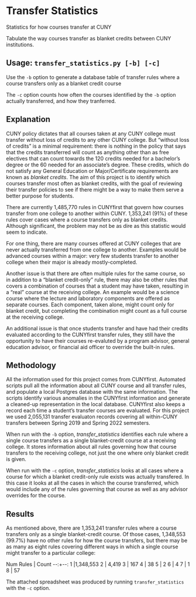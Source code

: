 # Transfer Statistics
Statistics for how courses transfer at CUNY

Tabulate the way courses transfer as blanket credits between CUNY institutions.

## Usage: `transfer_statistics.py [-b] [-c]`

Use the `-b` option to generate a database table of transfer rules where a course transfers only as
a blanket credit course

The `-c` option counts how often the courses identified by the `-b` option actually transferred, and
how they tranferred.

## Explanation

CUNY policy dictates that all courses taken at any CUNY college must transfer without loss of
credits to any other CUNY college. But “without loss of credits” is a minimal requirement: there is
nothing in the policy that says that the credits transferred will count as anything other than as
free electives that can count towards the 120 credits needed for a bachelor’s degree or the 60
needed for an associate’s degree. These credits, which do not satisfy any General Education or
Major/Certificate requirements are known as _blanket credits_. The aim of this project is to
identify which courses transfer most often as blanket credits, with the goal of reviewing their
transfer policies to see if there might be a way to make them serve a better purpose for students.

There are currently 1,485,770 rules in CUNYfirst that govern how courses transfer from one college
to another within CUNY. 1,353,241 (91%) of these rules cover cases where a course transfers only as
blanket credits. Although significant, the problem may not be as dire as this statistic would seem
to indicate.

For one thing, there are many courses offered at CUNY colleges that are never actually
transferred from one college to another. Examples would be advanced courses within a major: very few
students transfer to another college when their major is already mostly-completed.

Another issue is that there are often multiple rules for the same course, so in addition to a
“blanket credit-only” rule, there may also be other rules that covers a combination of courses that
a student may have taken, resulting in a “real” course at the receiving college. An example would be
a science course where the lecture and laboratory components are offered as separate courses. Each
component, taken alone, might count only for blanket credit, but completing the combination might
count as a full course at the receiving college.

An additional issue is that once students transfer
and have had their credits evaluated according to the CUNYfirst transfer rules, they still have the
opportunity to have their courses re-evaluted by a program advisor, general education advisor, or
financial aid officer to override the built-in rules.

## Methodology

All the information used for this project comes from CUNYfirst. Automated scripts pull all the
information about all CUNY course and all transfer rules, and populate a local Postgres database
with the same information. The scripts identify various anomalies in the CUNYfirst information and
generate a cleaned-up representation in the local database. CUNYfirst also keeps a record each time
a student’s transfer courses are evaluated. For this project we used 2,055,131 transfer evaluaton
records covering all within-CUNY transfers between Spring 2019 and Spring 2022 semesters.

When run with the `-b` option, _transfer\_statistics_ identifies each rule where a single course
transfers as a single blanket-credit course at a receiving college. It stores information about all
rules governing how that course transfers to the receiving college, not just the one where only
blanket credit is given.

When run with the `-c` option, _transfer_statistics_ looks at all cases where a course for which a
blanket credit-only rule exists was actually transfered. In this case it looks at all the cases in
which the course transferred, which would include any of the rules governing that course as well as
any advisor overrides for the course.

## Results

As mentioned above, there are 1,353,241 transfer rules where a course transfers only as a single
blanket-credit course. Of those cases, 1,348,553 (99.7%) have no other rules for how the course
transfers, but there may be as many as eight rules covering different ways in which a single course
might transfer to a particular college:

  Num Rules | Count
 --:+--:
  1 |1,348,553
  2 |    4,419
  3 |      167
  4 |       38
  5 |        2
  6 |        4
  7 |        1
  8 |       57

The attached spreadsheet was produced by running `transfer_statistics` with the `-c` option.
